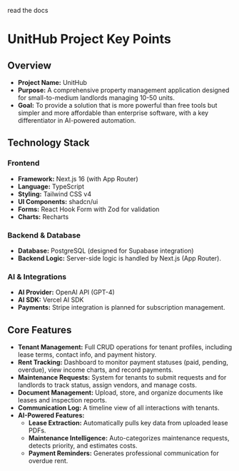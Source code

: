 read the docs

# UnitHub Project Key Points

## Overview

- **Project Name:** UnitHub
- **Purpose:** A comprehensive property management application designed for small-to-medium landlords managing 10-50 units.
- **Goal:** To provide a solution that is more powerful than free tools but simpler and more affordable than enterprise software, with a key differentiator in AI-powered automation.

## Technology Stack

### Frontend
- **Framework:** Next.js 16 (with App Router)
- **Language:** TypeScript
- **Styling:** Tailwind CSS v4
- **UI Components:** shadcn/ui
- **Forms:** React Hook Form with Zod for validation
- **Charts:** Recharts

### Backend & Database
- **Database:** PostgreSQL (designed for Supabase integration)
- **Backend Logic:** Server-side logic is handled by Next.js (App Router).

### AI & Integrations
- **AI Provider:** OpenAI API (GPT-4)
- **AI SDK:** Vercel AI SDK
- **Payments:** Stripe integration is planned for subscription management.

## Core Features

- **Tenant Management:** Full CRUD operations for tenant profiles, including lease terms, contact info, and payment history.
- **Rent Tracking:** Dashboard to monitor payment statuses (paid, pending, overdue), view income charts, and record payments.
- **Maintenance Requests:** System for tenants to submit requests and for landlords to track status, assign vendors, and manage costs.
- **Document Management:** Upload, store, and organize documents like leases and inspection reports.
- **Communication Log:** A timeline view of all interactions with tenants.
- **AI-Powered Features:**
    - **Lease Extraction:** Automatically pulls key data from uploaded lease PDFs.
    - **Maintenance Intelligence:** Auto-categorizes maintenance requests, detects priority, and estimates costs.
    - **Payment Reminders:** Generates professional communication for overdue rent.
